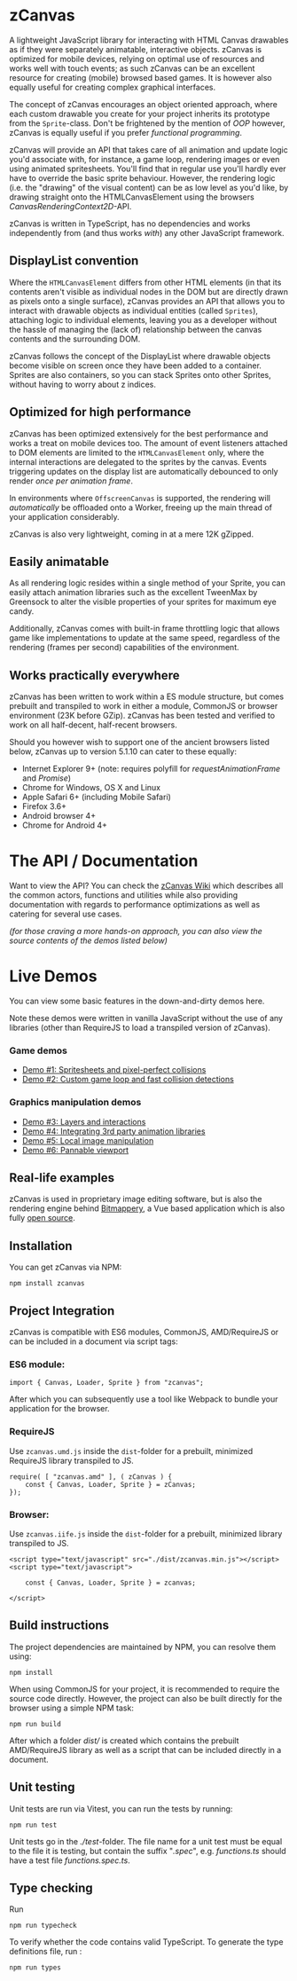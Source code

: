 # zCanvas

A lightweight JavaScript library for interacting with HTML Canvas drawables as if they were separately animatable, interactive objects. zCanvas is optimized for mobile devices, relying on optimal use of resources and works well with touch events; as such zCanvas can be an excellent resource for creating (mobile) browsed based games. It is however also equally useful for creating complex graphical interfaces.

The concept of zCanvas encourages an object oriented approach, where each custom drawable you create for your project inherits its prototype from the `Sprite`-class. Don't be frightened by the mention of _OOP_ however, zCanvas is equally useful if you prefer _functional programming_.

zCanvas will provide an API that takes care of all animation and update logic you'd associate with, for instance, a game loop, rendering images or even using animated spritesheets. You'll find that in regular use you'll hardly ever have to override the basic sprite behaviour. However, the rendering logic (i.e. the "drawing" of the visual content) can be as low level as you'd like, by drawing straight onto the HTMLCanvasElement using the browsers _CanvasRenderingContext2D_-API.

zCanvas is written in TypeScript, has no dependencies and works independently from (and thus works _with_) any other JavaScript framework.

## DisplayList convention

Where the `HTMLCanvasElement` differs from other HTML elements (in that its contents aren't visible as individual nodes in the DOM but are directly drawn as pixels onto a single surface), zCanvas provides an API that allows you to interact with drawable objects as individual entities (called `Sprites`), attaching logic to individual elements, leaving you as a developer without the hassle of managing the (lack of) relationship between the canvas contents and the surrounding DOM.

zCanvas follows the concept of the DisplayList where drawable objects become visible on screen once they have been added to a container. Sprites are also containers, so you can stack Sprites onto other Sprites, without having to worry about z indices.

## Optimized for high performance

zCanvas has been optimized extensively for the best performance and works a treat on mobile devices too. The amount of event listeners attached to DOM elements are limited to the `HTMLCanvasElement` only, where the internal interactions are delegated to the sprites by the canvas. Events triggering updates on the display list are automatically debounced to only render _once per animation frame_.

In environments where `OffscreenCanvas` is supported, the rendering will _automatically_ be offloaded onto
a Worker, freeing up the main thread of your application considerably.

zCanvas is also very lightweight, coming in at a mere 12K gZipped.

## Easily animatable

As all rendering logic resides within a single method of your Sprite, you can easily attach animation libraries such as the excellent TweenMax by Greensock to alter the visible properties of your sprites for maximum eye candy.

Additionally, zCanvas comes with built-in frame throttling logic that allows game like implementations to
update at the same speed, regardless of the rendering (frames per second) capabilities of the environment.

## Works practically everywhere

zCanvas has been written to work within a ES module structure, but comes prebuilt and transpiled to work
in either a module, CommonJS or browser environment (23K before GZip). zCanvas has been tested and verified to work on all half-decent, half-recent browsers.

Should you however wish to support one of the ancient browsers listed below, zCanvas up to version 5.1.10
can cater to these equally:

 * Internet Explorer 9+ (note: requires polyfill for _requestAnimationFrame_ and _Promise_)
 * Chrome for Windows, OS X and Linux
 * Apple Safari 6+ (including Mobile Safari)
 * Firefox 3.6+
 * Android browser 4+
 * Chrome for Android 4+

# The API / Documentation

Want to view the API? You can check the [zCanvas Wiki](https://github.com/igorski/zcanvas/wiki) which describes
all the common actors, functions and utilities while also providing documentation with regards to performance
optimizations as well as catering for several use cases.

_(for those craving a more hands-on approach, you can also view the source contents of the demos listed below)_

# Live Demos

You can view some basic features in the down-and-dirty demos here.

Note these demos were written in vanilla JavaScript without the use of any libraries (other than RequireJS to load a transpiled version of zCanvas).

### Game demos

 * [Demo #1: Spritesheets and pixel-perfect collisions](https://rawgithub.com/igorski/zcanvas/master/examples/demo1.html)
 * [Demo #2: Custom game loop and fast collision detections](https://rawgithub.com/igorski/zcanvas/master/examples/demo2.html)

### Graphics manipulation demos

 * [Demo #3: Layers and interactions](https://rawgithub.com/igorski/zcanvas/master/examples/demo3.html)
 * [Demo #4: Integrating 3rd party animation libraries](https://rawgithub.com/igorski/zcanvas/master/examples/demo4.html)
 * [Demo #5: Local image manipulation](https://rawgithub.com/igorski/zcanvas/master/examples/demo5.html)
 * [Demo #6: Pannable viewport](https://rawgithub.com/igorski/zcanvas/master/examples/demo6.html)

## Real-life examples

zCanvas is used in proprietary image editing software, but is also the rendering engine behind
[Bitmappery](https://www.igorski.nl/application/bitmappery/), a Vue based application which is also fully [open source](https://github.com/igorski/bitmappery).

## Installation

You can get zCanvas via NPM:

```
npm install zcanvas
```

## Project Integration

zCanvas is compatible with ES6 modules, CommonJS, AMD/RequireJS or can be included in a document via script tags:

### ES6 module:

```
import { Canvas, Loader, Sprite } from "zcanvas";
```

After which you can subsequently use a tool like Webpack to bundle your application for the browser.

### RequireJS

Use `zcanvas.umd.js` inside the `dist`-folder for a prebuilt, minimized RequireJS library transpiled to JS.

```
require( [ "zcanvas.amd" ], ( zCanvas ) {
    const { Canvas, Loader, Sprite } = zCanvas;  
});
```

### Browser:

Use `zcanvas.iife.js` inside the `dist`-folder for a prebuilt, minimized library transpiled to JS.

```
<script type="text/javascript" src="./dist/zcanvas.min.js"></script>
<script type="text/javascript">

    const { Canvas, Loader, Sprite } = zcanvas;

</script>
```

## Build instructions

The project dependencies are maintained by NPM, you can resolve them using:

```
npm install
```

When using CommonJS for your project, it is recommended to require the source code directly. However, the project
can also be built directly for the browser using a simple NPM task:

```
npm run build
```

After which a folder _dist/_ is created which contains the prebuilt AMD/RequireJS library as well as a script that can be included directly in a document.

## Unit testing

Unit tests are run via Vitest, you can run the tests by running:

```
npm run test
```

Unit tests go in the _./test_-folder. The file name for a unit test must be equal to the file it is testing, but contain the suffix "_.spec_", e.g. _functions.ts_ should have a test file _functions.spec.ts_.

## Type checking

Run

```
npm run typecheck
```

To verify whether the code contains valid TypeScript. To generate the type definitions file, run :

```
npm run types
```
